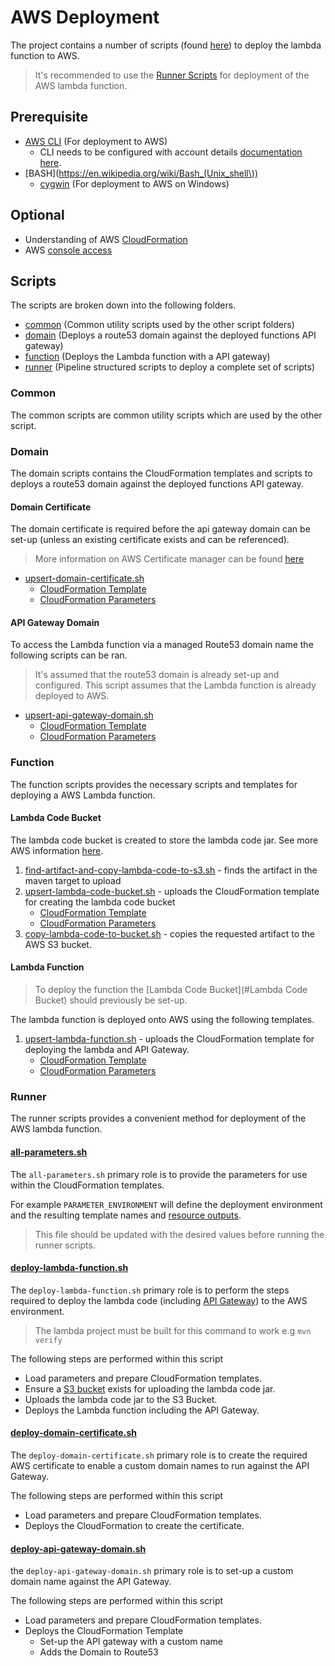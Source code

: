 # AWS Deployment

The project contains a number of scripts (found [here](./../cicd/aws)) to deploy the lambda function to AWS.

> It's recommended to use the [Runner Scripts](#Runner) for deployment of the AWS lambda function.

## Prerequisite

- [AWS CLI](https://aws.amazon.com/cli) (For deployment to AWS)
    - CLI needs to be configured with account details [documentation here](https://docs.aws.amazon.com/cli/latest/userguide/cli-chap-configure.html).
- [BASH](https://en.wikipedia.org/wiki/Bash_(Unix_shell\))
    -  [cygwin](https://www.cygwin.com) (For deployment to AWS on Windows)
    
## Optional

- Understanding of AWS [CloudFormation](https://aws.amazon.com/cloudformation/)
- AWS [console access](https://aws.amazon.com/console/)

## Scripts

The scripts are broken down into the following folders.

- [common](#Common) (Common utility scripts used by the other script folders)
- [domain](#Domain) (Deploys a route53 domain against the deployed functions API gateway)
- [function](#Function) (Deploys the Lambda function with a API gateway)
- [runner](#Runner) (Pipeline structured scripts to deploy a complete set of scripts)

### Common

The common scripts are common utility scripts which are used by the other script.

### Domain

The domain scripts contains the CloudFormation templates and scripts to deploys a route53 domain against the deployed functions API gateway.

#### Domain Certificate

The domain certificate is required before the api gateway domain can be set-up (unless an existing certificate exists and can be referenced).

> More information on AWS Certificate manager can be found [here](https://aws.amazon.com/certificate-manager/faqs/)

- [upsert-domain-certificate.sh](./../cicd/aws/domain/upsert-domain-certificate.sh) 
    - [CloudFormation Template](./../cicd/aws/domain/domain-certificate.cf.yml)
    - [CloudFormation Parameters](./../cicd/aws/domain/parameters/domain-certificate.parameters.json)

#### API Gateway Domain

To access the Lambda function via a managed Route53 domain name the following scripts can be ran.

> It's assumed that the route53 domain is already set-up and configured.
> This script assumes that the Lambda function is already deployed to AWS.


- [upsert-api-gateway-domain.sh](./../cicd/aws/domain/upsert-api-gateway-domain.sh) 
    - [CloudFormation Template](./../cicd/aws/domain/api-gateway-domain.cf.yml)
    - [CloudFormation Parameters](./../cicd/aws/domain/parameters/api-gateway-domain.parameters.json)

### Function

The function scripts provides the necessary scripts and templates for deploying a AWS Lambda function.

#### Lambda Code Bucket

The lambda code bucket is created to store the lambda code jar. See more AWS information [here](https://docs.aws.amazon.com/lambda/latest/dg/with-s3-example.html). 

1) [find-artifact-and-copy-lambda-code-to-s3.sh](./../cicd/aws/function/find-artifact-and-copy-lambda-code-to-s3.sh) - finds the artifact in the maven target to upload
2) [upsert-lambda-code-bucket.sh](./../cicd/aws/function/upsert-lambda-code-bucket.sh) - uploads the CloudFormation template for creating the lambda code bucket
    - [CloudFormation Template](./../cicd/aws/function/lambda-code-bucket-cf.yml)
    - [CloudFormation Parameters](./../cicd/aws/function/parameters/lambda-code-bucket.parameters.json)
3) [copy-lambda-code-to-bucket.sh](./../cicd/aws/function/copy-lambda-code-to-bucket.sh) - copies the requested artifact to the AWS S3 bucket.

#### Lambda Function

> To deploy the function the [Lambda Code Bucket](#Lambda Code Bucket) should previously be set-up.

The lambda function is deployed onto AWS using the following templates.

1) [upsert-lambda-function.sh](./../cicd/aws/function/upsert-lambda-function.sh) - uploads the CloudFormation template for deploying the lambda and API Gateway.
    - [CloudFormation Template](./../cicd/aws/function/lambda-function-cf.yml)
    - [CloudFormation Parameters](./../cicd/aws/function/parameters/lambda-function.parameters.json)

### Runner

The runner scripts provides a convenient method for deployment of the AWS lambda function.

#### [all-parameters.sh](./../cicd/aws/runner/all-parameters.sh)

The `all-parameters.sh` primary role is to provide the parameters for use within the CloudFormation templates.

For example `PARAMETER_ENVIRONMENT` will define the deployment environment and the resulting template names and [resource outputs](https://docs.aws.amazon.com/AWSCloudFormation/latest/UserGuide/outputs-section-structure.html).

> This file should be updated with the desired values before running the runner scripts.

#### [deploy-lambda-function.sh](./../cicd/aws/runner/deploy-lambda-function.sh)

The `deploy-lambda-function.sh` primary role is to perform the steps required to deploy the lambda code (including [API Gateway](https://aws.amazon.com/api-gateway/)) to the AWS environment.

> The lambda project must be built for this command to work e.g `mvn verify`

The following steps are performed within this script

- Load parameters and prepare CloudFormation templates.
- Ensure a [S3 bucket](https://aws.amazon.com/s3/) exists for uploading the lambda code jar.
- Uploads the lambda code jar to the S3 Bucket.
- Deploys the Lambda function including the API Gateway.

#### [deploy-domain-certificate.sh](./../cicd/aws/runner/deploy-domain-certificate.sh)

The `deploy-domain-certificate.sh` primary role is to create the required AWS certificate to enable a custom domain names to run against the API Gateway.

The following steps are performed within this script

- Load parameters and prepare CloudFormation templates.
- Deploys the CloudFormation to create the certificate.

#### [deploy-api-gateway-domain.sh](./../cicd/aws/runner/deploy-api-gateway-domain.sh)

the `deploy-api-gateway-domain.sh` primary role is to set-up a custom domain name against the API Gateway.

The following steps are performed within this script

- Load parameters and prepare CloudFormation templates.
- Deploys the CloudFormation Template
    - Set-up the API gateway with a custom name
    - Adds the Domain to Route53